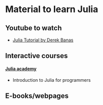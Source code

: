 # Material to learn Julia

## Youtube to watch

- [Julia Tutorial by Derek Banas](https://www.youtube.com/watch?v=sE67bP2PnOo)

## Interactive courses

#### [Julia academy](https://juliaacademy.com/)

- Introduction to Julia for programmers

## E-books/webpages

